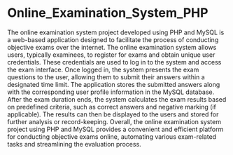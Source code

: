 # Online_Examination_System_PHP
The online examination system project developed using PHP and MySQL is a web-based application designed to facilitate the process of conducting objective exams over the internet.
The online examination system allows users, typically examinees, to register for exams and obtain unique user credentials. These credentials are used to log in to the system and access the exam interface. Once logged in, the system presents the exam questions to the user, allowing them to submit their answers within a designated time limit.
The application stores the submitted answers along with the corresponding user profile information in the MySQL database. After the exam duration ends, the system calculates the exam results based on predefined criteria, such as correct answers and negative marking (if applicable). The results can then be displayed to the users and stored for further analysis or record-keeping.
Overall, the online examination system project using PHP and MySQL provides a convenient and efficient platform for conducting objective exams online, automating various exam-related tasks and streamlining the evaluation process.
